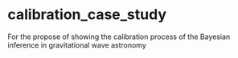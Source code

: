 # calibration_case_study
For the propose of showing the calibration process of the Bayesian inference in gravitational wave astronomy
